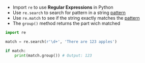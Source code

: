 - Import `re` to use **Regular Expressions** in Python
- Use `re.search` to search for pattern in a string [pattern](computer-science/docs/basics/regex.md) 
- Use `re.match` to see if the string exactly matches the [pattern](computer-science/docs/basics/regex.md)
- The `group()` method returns the part wich matched   
```python
import re

match = re.search(r'\d+', 'There are 123 apples')

if match:
	print(match.group()) # Output: 123
```